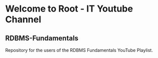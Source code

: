 # Welcome to Root - IT Youtube Channel
## RDBMS-Fundamentals 
Repository for the users of the RDBMS Fundamentals YouTube Playlist.
